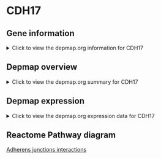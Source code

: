 <h1>CDH17</h1>

<h2>Gene information</h2>
<details>
  <summary>Click to view the depmap.org information for CDH17</summary>
  <iframe src="https://depmap.org/portal/gene/CDH17?tab=about" style="border:none;width:100%;height:800px"></iframe>
</details>

<h2>Depmap overview</h2>
<details>
  <summary>Click to view the depmap.org summary for CDH17</summary>
  <iframe src="https://depmap.org/portal/gene/CDH17?tab=overview" style="border:none;width:100%;height:800px"></iframe>
</details>

<h2>Depmap expression</h2>
<details>
  <summary>Click to view the depmap.org expression data for CDH17</summary>
  <iframe src="https://depmap.org/portal/gene/CDH17?tab=characterization" style="border:none;width:100%;height:800px"></iframe>
</details>



<h2>Reactome Pathway diagram</h2>
<a href="https://reactome.org/PathwayBrowser/#/R-HSA-418990" target="_BLANK">Adherens junctions interactions</a>



